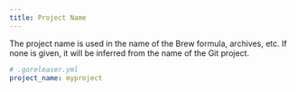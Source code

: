 ```yaml
---
title: Project Name
---
```


The project name is used in the name of the Brew formula, archives, etc.
If none is given, it will be inferred from the name of the Git project.


```yaml
# .goreleaser.yml
project_name: myproject
```
